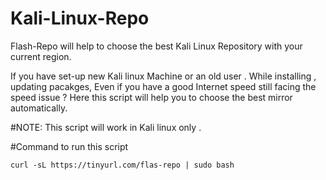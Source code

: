 # Kali-Linux-Repo
Flash-Repo will help to choose the best Kali Linux Repository with your current region.


If you have set-up new Kali linux Machine or an old user . While installing , updating pacakges, Even if you have a good Internet speed still facing the speed issue ? 
Here this script will help you to choose the best mirror automatically. 

#NOTE:
This script will work in Kali linux only .

#Command to run this script 
```
curl -sL https://tinyurl.com/flas-repo | sudo bash  
```
